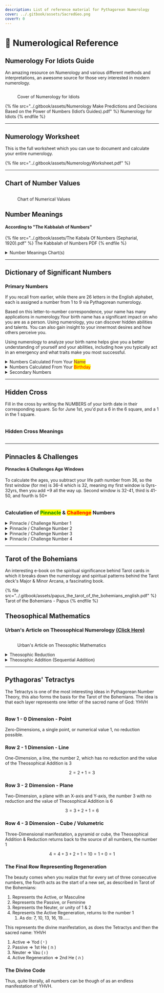 ```yaml
---
description: List of reference material for Pythagorean Numerology
cover: ../.gitbook/assets/SacredGeo.png
coverY: 0
---
```


# 🔢 Numerological Reference

## Numerology For Idiots Guide

An amazing resource on Numerology and various different methods and interpretations, an awesome source for those very interested in modern numerology.

<figure><img src="../.gitbook/assets/image (100).png" alt=""><figcaption><p>Cover of Numerology for Idiots</p></figcaption></figure>

{% file src="../.gitbook/assets/Numerology Make Predictions and Decisions Based on the Power of Numbers (Idiot’s Guides).pdf" %}
Numerology for Idiots
{% endfile %}

***

## Numerology Worksheet

This is the full worksheet which you can use to document and calculate your entire numerology.

{% file src="../.gitbook/assets/NumerologyWorksheet.pdf" %}

***

## Chart of Number Values

<figure><img src="../.gitbook/assets/image (96).png" alt=""><figcaption><p>Chart of Numerical Values</p></figcaption></figure>

## Number Meanings

#### According to "The Kabbalah of Numbers"

{% file src="../.gitbook/assets/The Kabala Of Numbers (Sepharial, 1920).pdf" %}
The Kabbalah of Numbers PDF
{% endfile %}

<details>

<summary>Number Meanings Chart(s)</summary>

<img src="../.gitbook/assets/image (97).png" alt="" data-size="original">

<img src="../.gitbook/assets/image (98).png" alt="15-46" data-size="original">

<img src="../.gitbook/assets/image (99).png" alt="47-1000" data-size="original">

</details>

***

## Dictionary of Significant Numbers

### Primary Numbers

If you recall from earlier, while there are 26 letters in the English alphabet, each is assigned a number from 1 to 9 via Pythagorean numerology.&#x20;

Based on this letter-to-number correspondence, your name has many applications in numerology.Your birth name has a significant impact on who you are as a person. Using numerology, you can discover hidden abilities and talents. You can also gain insight to your innermost desires and how others perceive you.

Using numerology to analyze your birth name helps give you a better understanding of yourself and your abilities, including how you typically act in an emergency and what traits make you most successful.

<details>

<summary>Numbers Calculated From Your <mark style="color:purple;">Name</mark></summary>

### Name Numbers

The following are numerology values you can find using your birth name:

1. **Destiny Number:** Sometimes called the Name Number, the Destiny Number is derived from adding the letter values in your birth name. It indicates what talents and aptitudes you were born with, what you are destined to do in your life, and how you can best utilize your talents and interests to be successful (see Chapter 3).
2. **Soul Number:** Also called the Heart Number or Birth Force Number, the Soul Number is calculated from the vowels in your name. This number helps you discover the real, inner you, including your values, hopes, wishes, dreams, and innermost desires as well as your thoughts, feelings, and attitudes toward life and love (see Chapter 4).
3. **Personality Number:** This number is calculated using the consonants in your name and tells you about the outer you, or what you project to those around you. The Personality Number doesn’t always convey the real you—only the impression you make on others (see Chapter 5).
   1. Destiny # - Soul # = Personality #
4. **Intensification Numbers:** An above-average amount of certain letters and their corre-sponding values in your name are how you find your Intensification Numbers. They can tell you more about your personality, such as whether you’re extravagant or have great self-discipline (see Chapter 7).
5. **Karma Numbers:** Any letters you’re missing in your full birth name and its correspond-ing number value indicate your Karma Numbers. These numbers tell you the skills and attributes you may need to cultivate to help you better handle situations in your lifetime (see Chapter 7).
6. **Subconscious Response Number:** To get this number, you determine how many Karma Numbers you have and subtract that from 9. This number reveals how you instinctively act in an emergency—in other words, whether you’re apt to panic or remain calm (see Chapter 7).
7. **Point of Security Number:** This number is derived from adding the amount of letters in your full birth name. The Point of Security Number indicates what you have within you to be successful both personally and professionally, no matter what obstacles come up in your life (see Chapter 7).
8. **Hidden Essence and Essence Numbers:** These are calculated by adding the numeric values of the letters in your first, middle, and last names and progressing them on a chart. Your Hidden Essence and Essence Numbers represent conditions and circum-stances you may experience at any given age of your life (see Chapter 8).

</details>

<details>

<summary>Numbers Calculated From Your <mark style="color:red;">Birthday</mark></summary>

### Birthday Numbers

1. **Birthday Number:** This number simply comes from the day you were born, reduced to a single digit if necessary. The Birthday Number tells you what traits you have in com-mon with people born on that day, no matter the month (see Chapter 9).
2. **Life Path Number:** This number is calculated using the month, day, and four-digit year you were born. Your Life Path Number gives you clues to your opportunities in life and what you may need to learn in order to accomplish your goals (see Chapter 10).
3. **Hidden Cross:** Adapted from the Chinese Lo Shu Square, the Hidden Cross is a graphic organizer resembling a tic-tac-toe grid. The digits of your birth month, day, and year are placed in specific squares. Each of the three horizontal rows and three vertical col-umns give detailed information about how you relate to others and explain your three levels of consciousness (see Chapter 10).
4. **Pinnacles and Challenges:** The four Pinnacles and their accompanying Challenges are derived from the month, day, and four-digit year of your birth. Pinnacles give you an overview of positive circumstances and events you may encounter during certain peri-ods of your life, whereas Challenges foretell potential bumps in the road you’ll encounter in reaching your Pinnacles (see Chapter 11).
5. **Personal Year Number:** This number is calculated by using your birth month, birth date, and the year in which you last celebrated your birthday. Based on a nine-year cycle, the Personal Year Number indicates the inf luences for the year you’re in, and what you should or can do about it (see Chapter 12).
6. **Triad Numbers:** These numbers are calculated using your birth month, day of birth, the four-digit year in which you were born, the four-digit year in which you celebrated your last birthday, your age at your last birthday, and your Life Path Number. The Triad Numbers reveal more detailed information for each of the four-month periods within your Personal Year (see Chapter 13).&#x20;
7. **Personal Month Numbers:** To calculate these numbers, you need only the numeric value of the month in question and your Personal Year Number. Personal Month Numbers help you track how your feelings, attitudes, and circumstances change during the course of a Personal Year (see Chapter 14).
8. **Personal Day Number:** You calculate this by using your Personal Year Number and at least one month and day of interest to you. Your Personal Day Number can help you weigh decisions you want to or need to make on any given day (see Chapter 15)

</details>

<details>

<summary>Secondary Numbers</summary>

## **Secondary Numbers**

There are additional numbers that have lesser import, either because they only impact for a short duration or during a specific part of your life. These numbers can provide insight to your more mature years, help you navigate some less-positive numbers, and detect worldwide trends by year.

The following are secondary numerology values you can use

1. **Maturity Number:** This number is calculated by adding your Life Path Number and your Destiny Number and reducing to a single digit if necessary. This number is meant for your middle-age years and gives hints about how to make the most of your “golden years” (see Chapter 16).
2. **Malefic Numbers:** These refer to the numbers 14, 16, and 19. You may see the Malefic Numbers as your calculations for your Core Numbers before you reduce them to a sin-gle digit, or they may be around you on addresses, license plates, and so on. Despite the name, these numbers aren’t inherently evil—they just point to less positive aspects of your life (see Chapter 16).&#x20;
3. **Universal Year Number:** To calculate this, you simply add the digits of the current year. Known as the “rhythm of the universe,” it describes the current year in general terms (see Chapter 16).

### Important Year Numbers

The important year numbers are just that—time spans that are interesting in our lifetime. For example, they can refer to the year you graduated from college, made a major physical move, got married, changed careers, had a baby, and so on.&#x20;

The following are important year numerology values you can find using your birth date:

1. **Milestone Years and Overtone Numbers:** Milestone Years are calculated by first tak-ing your four-digit birth year, reducing it to a single digit, and adding it to the full birth year. This gives you the first Milestone Year, which you can then reduce to a single digit and add to that year to get your next one, and so on. These tell you the significant years in your life. The Overtone Numbers are each of the single-digit numbers you get for the years (see Chapter 17)
2. **Highlight Year Number:** To calculate this, you add your age now to the age you’ll be on your next birthday. This gives you an idea of how you’re progressing through life (see Chapter 17)
3. **Red-Letter Years:** Sometimes called Forecasting, you find these by taking your first, middle, and last names and adding the numeric value of the current letter to the numeric value of the previous letter. The Red-Letter Years are the ages in your life that are memorable or when something significant occurs (see Chapter 17)

### Interesting Notes

* Letters of the alphabet are associated with certain traits and characteristics.
* Letters have numerical values in numerology. The letter values in Pythagorean numerology are straightforward and cycle by nines, starting with A having a value of 1.
* When calculating values, continue to add the numbers until you’re left with a single-digit result.• Numbers 1 through 9 each have a special meaning in numerology.
* Numerology can tell you everything from the milestone years in your life to what actions you should take on a certain day.

</details>

***

## Hidden Cross

Fill in the cross by writing the NUMBERS of your birth date in their corresponding square. So for June 1st, you'd put a 6 in the 6 square, and a 1 in the 1 square.

<figure><img src="../.gitbook/assets/image (105).png" alt=""><figcaption></figcaption></figure>

### Hidden Cross Meanings

<figure><img src="../.gitbook/assets/image (106).png" alt=""><figcaption></figcaption></figure>

***

## **Pinnacles & Challenges**

#### **Pinnacles & Challenges Age Windows**

To calculate the ages, you subtract your life path number from 36, so the first window (for me) is 36-4 which is 32, meaning my first window is 0yrs-32yrs, then you add +9 all the way up. Second window is 32-41, third is 41-50, and fourth is 50+

<figure><img src="../.gitbook/assets/image (107).png" alt=""><figcaption></figcaption></figure>

### Calculation of <mark style="color:green;">Pinnacle</mark> & <mark style="color:red;">Challenge</mark> Numbers

<details>

<summary>Pinnacle / Challenge Number 1</summary>

## Pinnacle / Challenge Number 1

### <mark style="color:green;">Pinnacle</mark> #1

To find your first Pinnacle Number, add the single-digit version of your birth month and the single-digit version of your birth day and reduce, if necessary. Write the value in the “1st Pinnacle” box on the far-left line

### <mark style="color:red;">Challenge</mark> #1

To find your first Challenge Number, you <mark style="color:orange;">SUBTRACT</mark> your birth day and birth month (in whichever order results in a POSITIVE NUMBER)

</details>

<details>

<summary>Pinnacle / Challenge Number 2</summary>

## Pinnacle / Challenge Number 2

### <mark style="color:green;">Pinnacle</mark> #2

To find your second Pinnacle Number, add the single-digit version of your birth day and your four-digit birth year, and reduce to a single digit, if necessary. Write that value in your “2nd Pinnacle” box on the far-left line

### <mark style="color:red;">Challenge</mark> #2

To find your second Challenge Number, you reduce the birth year, and then you SUBTRACT the value of your birth day from the reduced value of your year, again in which ever order results in a positive number.

</details>

<details>

<summary>Pinnacle / Challenge Number 3</summary>

## Pinnacle / Challenge Number 3

### <mark style="color:green;">Pinnacle</mark> #3

Simply add your Pinnacle #1 and Pinnacle #2 numbers

### <mark style="color:red;">Challenge</mark> #3

Simply subtract your Challenge 1 and Challenge 2, in whichever order results in a positive.

</details>

<details>

<summary>Pinnacle / Challenge Number  4</summary>

## Pinnacle / Challenge Number 4

### <mark style="color:green;">Pinnacle</mark> #4

Add your birth MONTH with your birth YEAR and reduce

### <mark style="color:red;">Challenge</mark> #4

Reduce your birth year, and subtract the month in whichever order results in a positive.

</details>

***

## Tarot of the Bohemians

An interesting e-book on the spiritual significance behind Tarot cards in which it breaks down the numerology and spiritual patterns behind the Tarot deck's Major & Minor Arcana, a fascinating book.

{% file src="../.gitbook/assets/papus_the_tarot_of_the_bohemians_english.pdf" %}
Tarot of the Bohemians - Papus
{% endfile %}

## Theosophical Mathematics

### Urban's Article on Theosophical Numerology [(Click Here)](https://theofficialurban.substack.com/p/theosophical-mathematics)

<figure><img src="../.gitbook/assets/TheoMath.jpg" alt=""><figcaption><p>Urban's Article on Theosophic Mathematics</p></figcaption></figure>

<details>

<summary>Theosophic Reduction</summary>

## Theosophic Reduction

### Description

Theosophic Reduction is the process of reducing numbers down to only one digit, it is simply done by adding each individual digit of any number:

### Example 1

$$321 = 3+2+1 = 6$$

### Example 2

$$742 = 7 + 4 +2 = 13 = 1 + 3 = 4$$

</details>

<details>

<summary>Theosophic Addition (Sequential Addition)</summary>

## Theosophic Addition (Sequential Addition)

### Description

Similar to the concept of “factorials,” Theosophic Addition is done by sequentially (toward #1) adding each number in backwards sequence

### Example 1

$$4 = 4+3+2+1 =  10 = 1+0 = 1$$

### Example 2

$$6=6+5+4+3+2+1=21=2+1=3$$

</details>

***

## Pythagoras' Tetractys

The Tetractys is one of the most interesting ideas in Pythagorean Number Theory, this also forms the basis for the Tarot of the Bohemians. The idea is that each layer represents one letter of the sacred name of God: YHVH

<figure><img src="../.gitbook/assets/image (101).png" alt=""><figcaption></figcaption></figure>

### Row 1 - 0 Dimension - Point

Zero-Dimensions, a single point, or numerical value 1, no reduction possible.

### Row 2 - 1 Dimension - Line

One-Dimension, a line, the number 2, which has no reduction and the value of the Theosophical Addition is 3

$$
2=2+1=3
$$



### Row 3 - 2 Dimension - Plane

Two-Dimension, a plane with an X-axis and Y-axis, the number 3 with no reduction and the value of Theosophical Addition is 6

$$
3=3+2+1=6
$$

### Row 4 - 3 Dimension - Cube / Volumetric

Three-Dimensional manifestation, a pyramid or cube, the Theosophical Addition & Reduction returns back to the source of all numbers, the number 1

$$
4=4+3+2+1=10=1+0=1
$$

### The Final Row Representing Regeneration

The beauty comes when you realize that for every set of three consecutive numbers, the fourth acts as the start of a new set, as described in Tarot of the Bohemians:

1. Represents the Active, or Masculine
2. Represents the Passive, or Feminine
3. Represents the Neuter, or unity of 1 & 2
4. Represents the Active Regeneration, returns to the number 1
   1. As do: 7, 10, 13, 16, 19......

This represents the divine manifestation, as does the Tetractys and then the sacred name: YHVH

1. Active => Yod ( י )
2. Passive => 1st He ( ה )
3. Neuter => Vau ( ו )
4. Active Regeneration => 2nd He ( ה )

### The Divine Code

Thus, quite literally, all numbers can be though of as an endless manifestation of YHVH.
